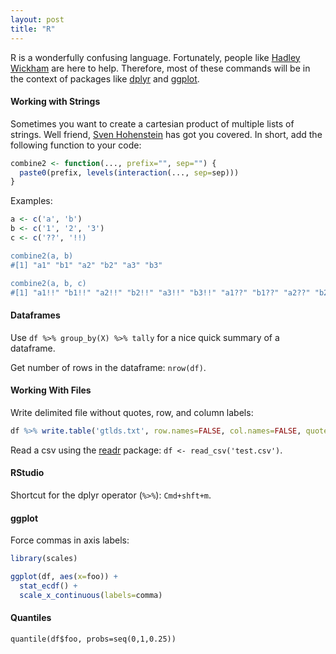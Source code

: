 ```yaml
---
layout: post 
title: "R"
---
```


R is a wonderfully confusing language. Fortunately, people like [Hadley
Wickham][hadley] are here to help. Therefore, most of these commands will be
in the context of packages like [dplyr][dpl] and [ggplot][ggp].

[hadley]:https://github.com/hadley
[ggp]:https://github.com/hadley/ggplot2
[dpl]:https://github.com/hadley/dplyr


#### Working with Strings

Sometimes you want to create a cartesian product of multiple lists of strings. Well friend, [Sven Hohenstein][cart]
has got you covered. In short, add the following function to your code:

```R
combine2 <- function(..., prefix="", sep="") {
  paste0(prefix, levels(interaction(..., sep=sep)))
}
```

Examples:

```R
a <- c('a', 'b')
b <- c('1', '2', '3')
c <- c('??', '!!)

combine2(a, b)
#[1] "a1" "b1" "a2" "b2" "a3" "b3"

combine2(a, b, c)
#[1] "a1!!" "b1!!" "a2!!" "b2!!" "a3!!" "b3!!" "a1??" "b1??" "a2??" "b2??" "a3??" "b3??"
```

[cart]:http://codereview.stackexchange.com/questions/58595/generating-cartesian-product-of-strings-in-r




#### Dataframes

Use `df %>% group_by(X) %>% tally` for a nice quick summary of a dataframe.

Get number of rows in the dataframe: `nrow(df)`.

#### Working With Files

Write delimited file without quotes, row, and column labels:

```r
df %>% write.table('gtlds.txt', row.names=FALSE, col.names=FALSE, quote=FALSE)
```

Read a csv using the [readr][readr] package: `df <- read_csv('test.csv')`.

[readr]: https://github.com/hadley/readr

#### RStudio

Shortcut for the dplyr operator (`%>%`): `Cmd+shft+m`.

#### ggplot

Force commas in axis labels:
```r
library(scales)

ggplot(df, aes(x=foo)) +
  stat_ecdf() +
  scale_x_continuous(labels=comma)
```

#### Quantiles

`quantile(df$foo, probs=seq(0,1,0.25))`
